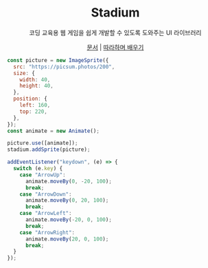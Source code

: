 <h1 align="center">
Stadium
</h1>
<p align="center">
코딩 교육용 웹 게임을 쉽게 개발할 수 있도록 도와주는 UI 라이브러리
</p>

<p align="center">
  <a href="https://stadium.pages.dev/">문서</a> | <a href="https://stadium.pages.dev/따라하기/1.%20맵%20만들기">따라하며 배우기</a>
</p>

```js
const picture = new ImageSprite({
  src: "https://picsum.photos/200",
  size: {
    width: 40,
    height: 40,
  },
  position: {
    left: 160,
    top: 220,
  },
});
const animate = new Animate();

picture.use([animate]);
stadium.addSprite(picture);

addEventListener("keydown", (e) => {
  switch (e.key) {
    case "ArrowUp":
      animate.moveBy(0, -20, 100);
      break;
    case "ArrowDown":
      animate.moveBy(0, 20, 100);
      break;
    case "ArrowLeft":
      animate.moveBy(-20, 0, 100);
      break;
    case "ArrowRight":
      animate.moveBy(20, 0, 100);
      break;
  }
});
```
